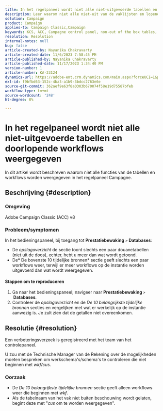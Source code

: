 ```yaml
---
title: In het regelpaneel wordt niet alle niet-uitgevoerde tabellen en doorlopende workflows weergegeven
description: Leer waarom niet alle niet-uit van de vaklijsten en lopende werkschema's van het controlepaneel tonen.
solution: Campaign
product: Campaign
applies-to: Campaign Classic,Campaign
keywords: KCS, ACC, Campagne control panel, non-out of the box tables, Performance Monitoring, storage overview, Top 10 tijdelijke bronnen
resolution: Resolution
internal-notes: null
bug: false
article-created-by: Nayanika Chakravarty
article-created-date: 11/6/2023 7:58:45 PM
article-published-by: Nayanika Chakravarty
article-published-date: 11/17/2023 1:34:40 PM
version-number: 1
article-number: KA-23124
dynamics-url: https://adobe-ent.crm.dynamics.com/main.aspx?forceUCI=1&pagetype=entityrecord&etn=knowledgearticle&id=d8a9bae2-de7c-ee11-8179-6045bd006ce9
exl-id: f9bfbd63-152c-4ba3-a1b9-3bdcc2763e6e
source-git-commit: 362aef9e63f8a0303b670074f58e19d75587bfeb
workflow-type: tm+mt
source-wordcount: '248'
ht-degree: 0%

---
```


# In het regelpaneel wordt niet alle niet-uitgevoerde tabellen en doorlopende workflows weergegeven


In dit artikel wordt beschreven waarom niet alle functies van de tabellen en workflows worden weergegeven in het regelpaneel Campagne.

## Beschrijving {#description}


### Omgeving

Adobe Campaign Classic (ACC) v8

### Probleem/symptomen

In het bedieningspaneel, bij toegang tot <b>Prestatiebewaking</b> `>`  <b>Databases</b>:

- De *opslagoverzicht* de sectie toont slechts een paar douanetabellen (niet uit de doos), echter, hebt u meer dan wat wordt getoond.
- De<b>* </b>De bovenste 10 tijdelijke bronnen* sectie geeft slechts een paar workflows weer, terwijl er meer workflows op de instantie worden uitgevoerd dan wat wordt weergegeven.


#### Stappen om te reproduceren

1. Ga naar het bedieningspaneel; navigeer naar <b>Prestatiebewaking </b>`>` <b> Databases</b>.
2. Controleer de *opslagoverzicht* en de *De 10 belangrijkste tijdelijke bronnen* secties en vergelijken met wat er werkelijk op de instantie aanwezig is. Je zult zien dat de getallen niet overeenkomen.



## Resolutie {#resolution}


Een verbeteringsverzoek is geregistreerd met het team van het controlepaneel.

U zou met de Technische Manager van de Rekening over de mogelijkheden moeten bespreken om werkschema&#39;s/schema&#39;s te controleren die niet beginnen met *wkf/cus*.

### Oorzaak

- De *De 10 belangrijkste tijdelijke bronnen* sectie geeft alleen workflows weer die beginnen met *wkf*.
- Als de tabelnaam van het vak niet buiten beschouwing wordt gelaten, begint deze met &quot;*cus* om te worden weergegeven&quot;.
